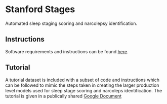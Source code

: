 # Stanford Stages

Automated sleep staging scoring and narcolepsy identification.

## Instructions

Software requirements and instructions can be found [here](
https://docs.google.com/document/d/e/2PACX-1vTvin7Gdn7FN9-2NbAQKgnApR6F73en46cTFYosxCMlgFgp3pMqSJgDthaCghrfAGIZ_BoKThb4bHtt/pub).

## Tutorial
A tutorial dataset is included with a subset of code and instructions which can be followed to mimic the steps taken in creating the larger production level models used for sleep stage scoring and narcoleps identification.  The tutorial is given in a publically shared [Google Document](https://docs.google.com/document/d/15q7EJgIF3gACFIpNlNDCTn9V9eaijE5ztIAPrYi_fgk/edit#heading=h.jsvve8uyrs9f)
